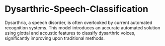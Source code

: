 # Dysarthric-Speech-Classification
Dysarthria, a speech disorder, is often overlooked by current automated recognition systems. This model introduces an accurate automated solution using glottal and acoustic features to classify dysarthric voices, significantly improving upon traditional methods.
